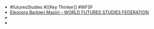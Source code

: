 - #futuresStudies #[[Key Thinker]] #WFSF
- [Eleonora Barbieri Masini – WORLD FUTURES STUDIES FEDERATION](https://wfsf.org/eleonora-barbieri-masini/)
-
-